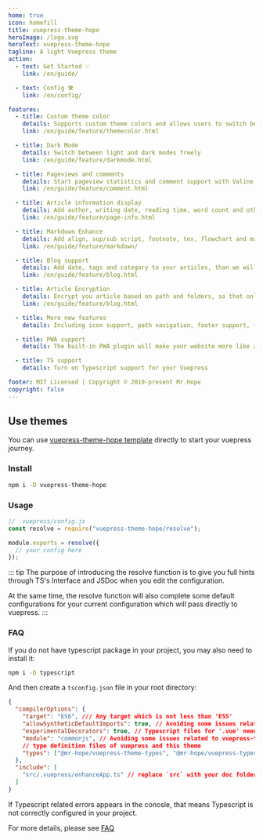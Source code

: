```yaml
---
home: true
icon: homefill
title: vuepress-theme-hope
heroImage: /logo.svg
heroText: vuepress-theme-hope
tagline: A light Vuepress theme
action:
  - text: Get Started 💡
    link: /en/guide/

  - text: Config 🛠
    link: /en/config/

features:
  - title: Custom theme color
    details: Supports custom theme colors and allows users to switch between preset theme colors
    link: /en/guide/feature/themecolor.html

  - title: Dark Mode
    details: Switch between light and dark modes freely
    link: /en/guide/feature/darkmode.html

  - title: Pageviews and comments
    details: Start pageview statistics and comment support with Valine and Vssue
    link: /en/guide/feature/comment.html

  - title: Article information display
    details: Add author, writing date, reading time, word count and other information to your article
    link: /en/guide/feature/page-info.html

  - title: Markdown Enhance
    details: Add align, sup/sub script, footnote, tex, flowchart and mark support in markdown
    link: /en/guide/feature/markdown/

  - title: Blog support
    details: Add date, tags and category to your articles, than we will generate article, tag, category and timeline list for you
    link: /en/guide/feature/blog.html

  - title: Article Encryption
    details: Encrypt you article based on path and folders, so that only the one you want could see them
    link: /en/guide/feature/blog.html

  - title: More new features
    details: Including icon support, path navigation, footer support, fullscreen button, blog homepage, etc.

  - title: PWA support
    details: The built-in PWA plugin will make your website more like an APP.

  - title: TS support
    details: Turn on Typescript support for your Vuepress

footer: MIT Licensed | Copyright © 2019-present Mr.Hope
copyright: false
---
```


## Use themes

You can use [vuepress-theme-hope template](https://github.com/Mister-Hope/vuepress-theme-hope-template) directly to start your vuepress journey.

### Install

```bash
npm i -D vuepress-theme-hope
```

### Usage

```js
// .vuepress/config.js
const resolve = require("vuepress-theme-hope/resolve");

module.exports = resolve({
  // your config here
});
```

::: tip
The purpose of introducing the resolve function is to give you full hints through TS's Interface and JSDoc when you edit the configuration.

At the same time, the resolve function will also complete some default configurations for your current configuration which will pass directly to vuepress.
:::

### FAQ

If you do not have typescript package in your project, you may also need to install it:

```bash
npm i -D typescript
```

And then create a `tsconfig.json` file in your root directory:

```json
{
  "compilerOptions": {
    "target": "ES6", /// Any target which is not less than 'ES5'
    "allowSyntheticDefaultImports": true, // Avoiding some issues related to vuepress-types
    "experimentalDecorators": true, // Typescript files for '.vue' needs this option
    "module": "commonjs", // Avoiding some issues related to vuepress-types
    // type definition files of vuepress and this theme
    "types": ["@mr-hope/vuepress-theme-types", "@mr-hope/vuepress-types"]
  },
  "include": [
    "src/.vuepress/enhanceApp.ts" // replace `src` with your doc folder
  ]
}
```

If Typescript related errors appears in the conosle, that means Typescript is not correctly configured in your project.

For more details, please see [FAQ](FAQ/readme.md)
